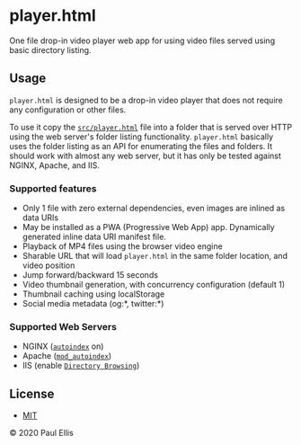 # player.html
One file drop-in video player web app for using video files served using basic directory listing.

## Usage
`player.html` is designed to be a drop-in video player that does not require any configuration or other files.

To use it copy the [`src/player.html`](src/player.html) file into a folder that is served over HTTP using the web server's folder listing functionality. `player.html` basically uses the folder listing as an API for enumerating the files and folders. It should work with almost any web server, but it has only be tested against NGINX, Apache, and IIS.

### Supported features

* Only 1 file with zero external dependencies, even images are inlined as data URIs
* May be installed as a PWA (Progressive Web App) app. Dynamically generated inline data URI manifest file.
* Playback of MP4 files using the browser video engine
* Sharable URL that will load `player.html` in the same folder location, and video position
* Jump forward/backward 15 seconds
* Video thumbnail generation, with concurrency configuration (default 1)
* Thumbnail caching using localStorage
* Social media metadata (og:\*, twitter:\*)

### Supported Web Servers

* NGINX ([`autoindex`](https://nginx.org/en/docs/http/ngx_http_autoindex_module.html) on)
* Apache ([`mod_autoindex`](https://cwiki.apache.org/confluence/display/HTTPD/DirectoryListings))
* IIS (enable [`Directory Browsing`](https://docs.microsoft.com/en-us/iis/configuration/system.webserver/directorybrowse))

## License

* [MIT](LICENSE)

&copy; 2020 Paul Ellis
